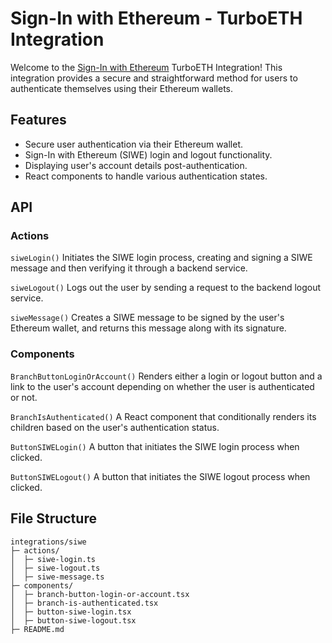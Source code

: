 # Sign-In with Ethereum - TurboETH Integration

Welcome to the [Sign-In with Ethereum](https://login.xyz/) TurboETH Integration! This integration provides a secure and straightforward method for users to authenticate themselves using their Ethereum wallets.

## Features

- Secure user authentication via their Ethereum wallet.
- Sign-In with Ethereum (SIWE) login and logout functionality.
- Displaying user's account details post-authentication.
- React components to handle various authentication states.

## API

### Actions

`siweLogin()`
Initiates the SIWE login process, creating and signing a SIWE message and then verifying it through a backend service.

`siweLogout()`
Logs out the user by sending a request to the backend logout service.

`siweMessage()`
Creates a SIWE message to be signed by the user's Ethereum wallet, and returns this message along with its signature.

### Components

`BranchButtonLoginOrAccount()`
Renders either a login or logout button and a link to the user's account depending on whether the user is authenticated or not.

`BranchIsAuthenticated()`
A React component that conditionally renders its children based on the user's authentication status.

`ButtonSIWELogin()`
A button that initiates the SIWE login process when clicked.

`ButtonSIWELogout()`
A button that initiates the SIWE logout process when clicked.

## File Structure

```
integrations/siwe
├─ actions/
│  ├─ siwe-login.ts
│  ├─ siwe-logout.ts
│  ├─ siwe-message.ts
├─ components/
│  ├─ branch-button-login-or-account.tsx
│  ├─ branch-is-authenticated.tsx
│  ├─ button-siwe-login.tsx
│  ├─ button-siwe-logout.tsx
├─ README.md
```
